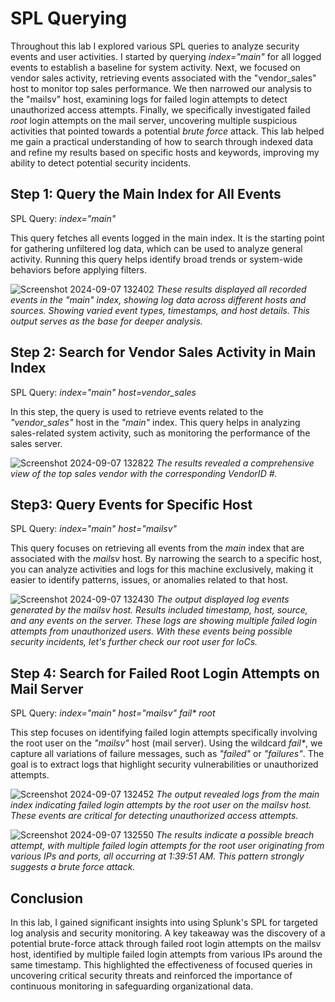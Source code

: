 # SPL Querying
Throughout this lab I explored various SPL queries to analyze security events and user activities. I started by querying _index="main"_ for all logged events to establish a baseline for system activity. Next, we focused on vendor sales activity, retrieving events associated with the "vendor_sales" host to monitor top sales performance. We then narrowed our analysis to the "mailsv" host, examining logs for failed login attempts to detect unauthorized access attempts. Finally, we specifically investigated failed _root_ login attempts on the mail server, uncovering multiple suspicious activities that pointed towards a potential _brute force_ attack. 
This lab helped me gain a practical understanding of how to search through indexed data and refine my results based on specific hosts and keywords, improving my ability to detect potential security incidents.

## Step 1: Query the Main Index for All Events
SPL Query: _index="main"_

This query fetches all events logged in the main index. It is the starting point for gathering unfiltered log data, which can be used to analyze general activity. Running this query helps identify broad trends or system-wide behaviors before applying filters.

![Screenshot 2024-09-07 132402](https://github.com/user-attachments/assets/025f40cd-a5fd-4e03-ae6a-a9a6d5a05468)
_These results displayed all recorded events in the _"main"_ index, showing log data across different hosts and sources. Showing varied event types, timestamps, and host details. This output serves as the base for deeper analysis._

## Step 2: Search for Vendor Sales Activity in Main Index
SPL Query: _index="main" host=vendor_sales_

In this step, the query is used to retrieve events related to the _"vendor_sales"_ host in the _"main"_ index. This query helps in analyzing sales-related system activity, such as monitoring the performance of the sales server.

![Screenshot 2024-09-07 132822](https://github.com/user-attachments/assets/a332d3c4-ce93-4086-979e-c6063ee86f72)
_The results revealed a comprehensive view of the top sales vendor with the corresponding VendorID #._ 

## Step3: Query Events for Specific Host
SPL Query: _index="main" host="mailsv"_

This query focuses on retrieving all events from the _main_ index that are associated with the _mailsv_ host. By narrowing the search to a specific host, you can analyze activities and logs for this machine exclusively, making it easier to identify patterns, issues, or anomalies related to that host.

![Screenshot 2024-09-07 132430](https://github.com/user-attachments/assets/e45989a3-8eac-48e3-9139-adf1e4ea39fc)
_The output displayed log events generated by the mailsv host. Results included timestamp, host, source, and any events on the server. These logs are showing multiple failed login attempts from unauthorized users. With these events being possible security incidents, let's further check our root user for IoCs._

## Step 4: Search for Failed Root Login Attempts on Mail Server
SPL Query: _index="main" host="mailsv" fail* root_

This step focuses on identifying failed login attempts specifically involving the root user on the _"mailsv"_ host (mail server). Using the wildcard _fail*_, we capture all variations of failure messages, such as _"failed"_ or _"failures"_. The goal is to extract logs that highlight security vulnerabilities or unauthorized attempts.

![Screenshot 2024-09-07 132452](https://github.com/user-attachments/assets/1c260451-88fc-4049-bc66-2ec43bcbd2bb)
_The output revealed logs from the main index indicating failed login attempts by the root user on the mailsv host. These events are critical for detecting unauthorized access attempts._ 

![Screenshot 2024-09-07 132550](https://github.com/user-attachments/assets/ba0354fd-95aa-4200-adf4-1cbe19048095)
_The results indicate a possible breach attempt, with multiple failed login attempts for the root user originating from various IPs and ports, all occurring at 1:39:51 AM. This pattern strongly suggests a brute force attack._

## Conclusion
In this lab, I gained significant insights into using Splunk's SPL for targeted log analysis and security monitoring. A key takeaway was the discovery of a potential brute-force attack through failed root login attempts on the mailsv host, identified by multiple failed login attempts from various IPs around the same timestamp. This highlighted the effectiveness of focused queries in uncovering critical security threats and reinforced the importance of continuous monitoring in safeguarding organizational data.
